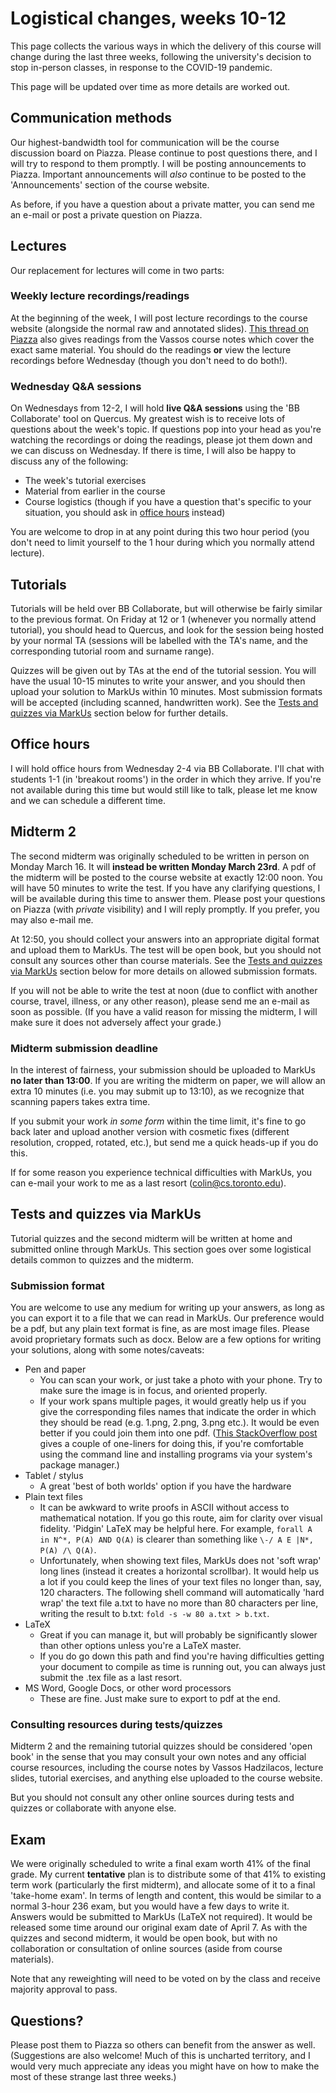 # Logistical changes, weeks 10-12

This page collects the various ways in which the delivery of this course will change during the last three weeks, following the university's decision to stop in-person classes, in response to the COVID-19 pandemic.

This page will be updated over time as more details are worked out.

## Communication methods

Our highest-bandwidth tool for communication will be the course discussion board on Piazza. Please continue to post questions there, and I will try to respond to them promptly. I will be posting announcements to Piazza. Important announcements will *also* continue to be posted to the 'Announcements' section of the course website.

As before, if you have a question about a private matter, you can send me an e-mail or post a private question on Piazza.

## Lectures

Our replacement for lectures will come in two parts:

### Weekly lecture recordings/readings

At the beginning of the week, I will post lecture recordings to the course website (alongside the normal raw and annotated slides). [This thread on Piazza](https://piazza.com/class/k4xo4w48g2u35e?cid=247) also gives readings from the Vassos course notes which cover the exact same material. You should do the readings **or** view the lecture recordings before Wednesday (though you don't need to do both!).

### Wednesday Q&A sessions

On Wednesdays from 12-2, I will hold **live Q&A sessions** using the 'BB Collaborate' tool on Quercus. My greatest wish is to receive lots of questions about the week's topic. If questions pop into your head as you're watching the recordings or doing the readings, please jot them down and we can discuss on Wednesday. If there is time, I will also be happy to discuss any of the following:

* The week's tutorial exercises
* Material from earlier in the course
* Course logistics (though if you have a question that's specific to your situation, you should ask in [office hours](#office-hours) instead)

You are welcome to drop in at any point during this two hour period (you don't need to limit yourself to the 1 hour during which you normally attend lecture).

## Tutorials

Tutorials will be held over BB Collaborate, but will otherwise be fairly similar to the previous format. On Friday at 12 or 1 (whenever you normally attend tutorial), you should head to Quercus, and look for the session being hosted by your normal TA (sessions will be labelled with the TA's name, and the corresponding tutorial room and surname range).

Quizzes will be given out by TAs at the end of the tutorial session. You will have the usual 10-15 minutes to write your answer, and you should then upload your solution to MarkUs within 10 minutes. Most submission formats will be accepted (including scanned, handwritten work). See the [Tests and quizzes via MarkUs](#tests-and-quizzes-via-markus) section below for further details.

## Office hours

I will hold office hours from Wednesday 2-4 via BB Collaborate. I'll chat with students 1-1 (in 'breakout rooms') in the order in which they arrive. If you're not available during this time but would still like to talk, please let me know and we can schedule a different time.

## Midterm 2

The second midterm was originally scheduled to be written in person on Monday March 16. It will **instead be written Monday March 23rd**. A pdf of the midterm will be posted to the course website at exactly 12:00 noon. You will have 50 minutes to write the test. If you have any clarifying questions, I will be available during this time to answer them. Please post your questions on Piazza (with *private* visibility) and I will reply promptly. If you prefer, you may also e-mail me.

At 12:50, you should collect your answers into an appropriate digital format and upload them to MarkUs. The test will be open book, but you should not consult any sources other than course materials. See the [Tests and quizzes via MarkUs](#tests-and-quizzes-via-markus) section below for more details on allowed submission formats.

If you will not be able to write the test at noon (due to conflict with another course, travel, illness, or any other reason), please send me an e-mail as soon as possible. (If you have a valid reason for missing the midterm, I will make sure it does not adversely affect your grade.)

### Midterm submission deadline

In the interest of fairness, your submission should be uploaded to MarkUs **no later than 13:00**. If you are writing the midterm on paper, we will allow an extra 10 minutes (i.e. you may submit up to 13:10), as we recognize that scanning papers takes extra time.

<!-- Other late submissions may be accepted in extraordinary circumstances, e.g. internet outage, cat hit the power button on your computer, etc. But try to take reasonable precautions (e.g. save your work frequently). -->
If you submit your work *in some form* within the time limit, it's fine to go back later and upload another version with cosmetic fixes (different resolution, cropped, rotated, etc.), but send me a quick heads-up if you do this.

If for some reason you experience technical difficulties with MarkUs, you can e-mail your work to me as a last resort ([colin@cs.toronto.edu](mailto:colin@cs.toronto.edu)). 

## Tests and quizzes via MarkUs

Tutorial quizzes and the second midterm will be written at home and submitted online through MarkUs. This section goes over some logistical details common to quizzes and the midterm.

### Submission format

You are welcome to use any medium for writing up your answers, as long as you can export it to a file that we can read in MarkUs. Our preference would be a pdf, but any plain text format is fine, as are most image files. Please avoid proprietary formats such as docx. Below are a few options for writing your solutions, along with some notes/caveats:

* Pen and paper
    * You can scan your work, or just take a photo with your phone. Try to make sure the image is in focus, and oriented properly. 
    * If your work spans multiple pages, it would greatly help us if you give the corresponding files names that indicate the order in which they should be read (e.g. 1.png, 2.png, 3.png etc.). It would be even better if you could join them into one pdf. ([This StackOverflow post](https://stackoverflow.com/questions/4778635/merging-png-images-into-one-pdf-file) gives a couple of one-liners for doing this, if you're comfortable using the command line and installing programs via your system's package manager.)
* Tablet / stylus
    * A great 'best of both worlds' option if you have the hardware
* Plain text files
    * It can be awkward to write proofs in ASCII without access to mathematical notation. If you go this route, aim for clarity over visual fidelity. 'Pidgin' LaTeX may be helpful here. For example, `forall A in N^*, P(A) AND Q(A)` is clearer than something like `\-/ A E |N*, P(A) /\ Q(A)`.
    * Unfortunately, when showing text files, MarkUs does not 'soft wrap' long lines (instead it creates a horizontal scrollbar). It would help us a lot if you could keep the lines of your text files no longer than, say, 120 characters. The following shell command will automatically 'hard wrap' the text file a.txt to have no more than 80 characters per line, writing the result to b.txt: `fold -s -w 80 a.txt > b.txt`. 
* LaTeX
    * Great if you can manage it, but will probably be significantly slower than other options unless you're a LaTeX master.
    * If you do go down this path and find you're having difficulties getting your document to compile as time is running out, you can always just submit the .tex file as a last resort.
* MS Word, Google Docs, or other word processors
    * These are fine. Just make sure to export to pdf at the end.


### Consulting resources during tests/quizzes

Midterm 2 and the remaining tutorial quizzes should be considered 'open book' in the sense that you may consult your own notes and any official course resources, including the course notes by Vassos Hadzilacos, lecture slides, tutorial exercises, and anything else uploaded to the course website.

But you should not consult any other online sources during tests and quizzes or collaborate with anyone else.

## Exam

We were originally scheduled to write a final exam worth 41% of the final grade. My current **tentative** plan is to distribute some of that 41% to existing term work (particularly the first midterm), and allocate some of it to a final 'take-home exam'. In terms of length and content, this would be similar to a normal 3-hour 236 exam, but you would have a few days to write it. Answers would be submitted to MarkUs (LaTeX not required). It would be released some time around our original exam date of April 7. As with the quizzes and second midterm, it would be open book, but with no collaboration or consultation of online sources (aside from course materials).

Note that any reweighting will need to be voted on by the class and receive majority approval to pass.

## Questions?

Please post them to Piazza so others can benefit from the answer as well. (Suggestions are also welcome! Much of this is uncharted territory, and I would very much appreciate any ideas you might have on how to make the most of these strange last three weeks.)
